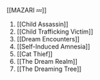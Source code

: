 [[MAZARI 💤]]

1. [[Child Assassin]]
2. [[Child Trafficking Victim]]
3. [[Dream Encounters]]
4. [[Self-Induced Amnesia]]
5. [[Cat Thief]]
6. [[The Dream Realm]]
7. [[The Dreaming Tree]]